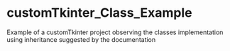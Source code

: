 # customTkinter_Class_Example
Example of a customTkinter project observing the classes implementation using inheritance suggested by the documentation
